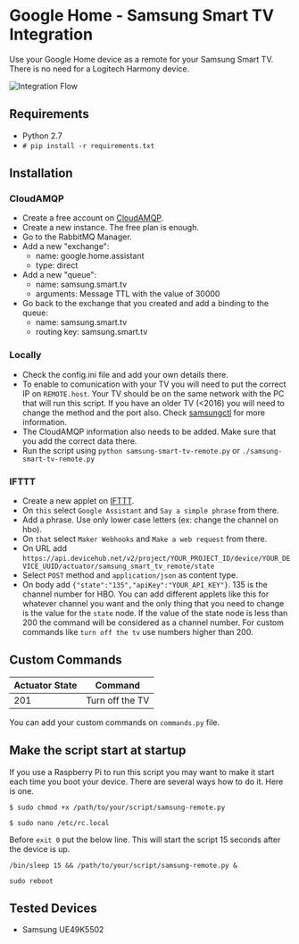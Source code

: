 # Google Home - Samsung Smart TV Integration #

Use your Google Home device as a remote for your Samsung Smart TV. There is no need for a Logitech Harmony device.

![Integration Flow](https://raw.githubusercontent.com/StancuFlorin/Google-Home-Samsung-Smart-TV-Integration/pic/flow.png "Integration Flow")

## Requirements ##

- Python 2.7
- ``# pip install -r requirements.txt``

## Installation ##

### CloudAMQP ###
- Create a free account on [CloudAMQP](https://www.cloudamqp.com).
- Create a new instance. The free plan is enough.
- Go to the RabbitMQ Manager.
- Add a new "exchange":
	- name: google.home.assistant
	- type: direct
- Add a new "queue":
	- name: samsung.smart.tv
	- arguments: Message TTL with the value of 30000
- Go back to the exchange that you created and add a binding to the queue:
	- name: samsung.smart.tv
	- routing key: samsung.smart.tv

### Locally ###

- Check the config.ini file and add your own details there.
- To enable to comunication with your TV you will need to put the correct IP on ``REMOTE.host``. Your TV should be on the same network with the PC that will run this script. If you have an older TV (<2016) you will need to change the method and the port also. Check [samsungctl](https://github.com/Ape/samsungctl) for more information.
- The CloudAMQP information also needs to be added. Make sure that you add the correct data there.
- Run the script using ``python samsung-smart-tv-remote.py`` or ``./samsung-smart-tv-remote.py``

### IFTTT ###

- Create a new applet on [IFTTT](https://ifttt.com).
- On ``this`` select ``Google Assistant`` and ``Say a simple phrase`` from there.
- Add a phrase. Use only lower case letters (ex: change the channel on hbo).
- On ``that`` select ``Maker Webhooks`` and ``Make a web request`` from there.
- On URL add ``https://api.devicehub.net/v2/project/YOUR_PROJECT_ID/device/YOUR_DEVICE_UUID/actuator/samsung_smart_tv_remote/state``
- Select ``POST`` method and ``application/json`` as content type.
- On body add ``{"state":"135","apiKey":"YOUR_API_KEY"}``. 135 is the channel number for HBO. You can add different applets like this for whatever channel you want and the only thing that you need to change is the value for the ``state`` node. If the value of the state node is less than 200 the command will be considered as a channel number. For custom commands like ``turn off the tv`` use numbers higher than 200.

## Custom Commands ##

Actuator State | Command
-------------- | -------
201 | Turn off the TV

You can add your custom commands on ``commands.py`` file.

## Make the script start at startup ##

If you use a Raspberry Pi to run this script you may want to make it start each time you boot your device. There are several ways how to do it. Here is one.

``
$ sudo chmod +x /path/to/your/script/samsung-remote.py
``

``
$ sudo nano /etc/rc.local
``

Before ``exit 0`` put the below line. This will start the script 15 seconds after the device is up.

``
/bin/sleep 15 && /path/to/your/script/samsung-remote.py &
``

``
sudo reboot
``

## Tested Devices ##

- Samsung UE49K5502
